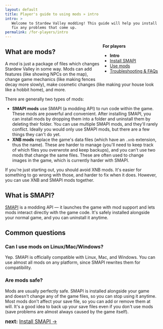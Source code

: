 ```yaml
---
layout: default
title: Player's guide to using mods » intro
intro: >
   Welcome to Stardew Valley modding! This guide will help you install mods and
   fix any problems that come up.
permalink: /for-players/intro
---
```


<div class="scroll-box" style="float: right;">
    <strong>For players</strong>
    <ul>
        <li><strong>Intro</strong></li>
        <li><a href="/for-players/install-smapi">Install SMAPI</a></li>
        <li><a href="/for-players/use-mods">Use mods</a></li>
        <li><a href="/for-players/faqs">Troubleshooting & FAQs</a></li>
    </ul>
</div>

## What are mods?
A _mod_ is just a package of files which changes Stardew Valley in some way. Mods can add features
(like showing NPCs on the map), change game mechanics (like making fences decay more slowly), make
cosmetic changes (like making your house look like a hobbit home), and more.

There are generally two types of mods:

* **SMAPI mods** use SMAPI (a modding API) to run code within the game. These mods are powerful and
  convenient. After installing SMAPI, you can install mods by dropping them into a folder and
  uninstall them by deleting their folder. You can use multiple SMAPI mods, and they'll rarely
  conflict. Ideally you would only use SMAPI mods, but there are a few things they can't do yet.
* **XNB mods** replace the game's data files (which have an `.xnb` extension, thus the name).
  These are harder to manage (you'll need to keep track of which files you overwrote and keep
  backups), and you can't use two mods that change the same files. These are often used to change
  images in the game, which is currently harder with SMAPI.

If you're just starting out, you should avoid XNB mods. It's easier for something to go wrong with
those, and harder to fix when it does. However, you can use XNB and SMAPI mods together.

## What is SMAPI?
[SMAPI](https://github.com/Pathoschild/SMAPI) is a modding API — it launches the game with mod
support and lets mods interact directly with the game code. It's safely installed alongside your
normal game, and you can uninstall it anytime.

## Common questions
### Can I use mods on Linux/Mac/Windows?
Yep. SMAPI is officially compatible with Linux, Mac, and Windows. You can use almost all mods on
any platform, since SMAPI rewrites them for compatibility.

### Are mods safe?
Mods are usually perfectly safe. SMAPI is installed alongside your game and doesn't change any of
the game files, so you can stop using it anytime. Most mods don't affect your save file, so you can
add or remove them at will. It's a good idea to back up your save files even if you don't use mods
(save problems are almost always caused by the game itself).

<div class="scroll-box" style="display: inline-block;">
<big><strong>next:</strong> <a href="/for-players/install-smapi">Install SMAPI →</a></big>
</div>